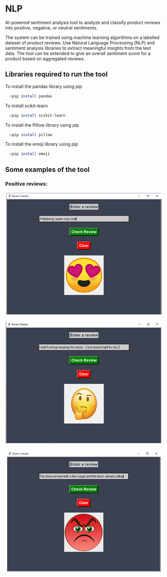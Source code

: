 
# NLP 
 

AI-powered sentiment analysis tool to analyze and classify product reviews into positive, negative, or neutral sentiments. 

The system can be trained using machine learning algorithms on a labelled dataset of product reviews. Use Natural Language Processing (NLP) and sentiment analysis libraries to extract meaningful insights from the text data. The tool can be extended to give an overall sentiment score for a product based on aggregated reviews.






## Libraries required to run the tool

To install the pandas library using pip
```bash
  >pip install pandas
```

To install scikit-learn
```bash
  >pip install scikit-learn
```

To install the Pillow library using pip
```bash
  >pip install pillow
```

To install the emoji library using pip
```bash
  >pip install emoji
```








## Some examples of the tool







###  Positive reviews:
![Example Image](https://github.com/isaacalabdi1998/NLP/raw/main/Examples/1.PNG)

![Example Image](https://github.com/isaacalabdi1998/NLP/raw/main/Examples/2.PNG)


![Example Image](https://github.com/isaacalabdi1998/NLP/raw/main/Examples/3.PNG)














